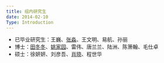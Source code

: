 ```yaml
---
title: 组内研究生
date: 2014-02-10
Type: Introduction
---
```


- 已毕业研究生：王巍、[张淼](https://sites.google.com/site/seismzhang/)、王文明、易航、孙丽
- 博士：[田冬冬](http://home.ustc.edu.cn/~dongzhi/)、[姚家园](http://home.ustc.edu.cn/~kakayao/)、雷伟、唐兰兰、陆洲、陈箫翰、毛仕卓
- 硕士：徐妍妍、刘彦吾、[肖晓](http://home.ustc.edu.cn/~xiaox17/)、程世华
